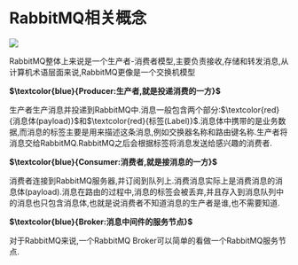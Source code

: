 # RabbitMQ相关概念

![](https://raw.githubusercontent.com/AstoriaMalfoy/ImageRepository/main/2022/01/13-14-44-25-part1.rabbitMQ_rabbitMQ%E6%95%B4%E4%BD%93%E6%A8%A1%E5%9E%8B.png)

RabbitMQ整体上来说是一个生产者-消费者模型,主要负责接收,存储和转发消息,从计算机术语层面来说,RabbitMQ更像是一个交换机模型

**$\textcolor{blue}{Producer:生产者,就是投递消费的一方}$**

生产者生产消息并投递到RabbitMQ中.消息一般包含两个部分:$\textcolor{red}{消息体(payload)}$和$\textcolor{red}{标签(Label)}$.消息体中携带的是业务数据,而消息的标签主要是用来描述这条消息,例如交换器名称和路由键名称.生产者将消息交给RabbitMQ.RabbitMQ之后会根据标签将消息发送给感兴趣的消费者.

**$\textcolor{blue}{Consumer:消费者,就是接消息的一方}$**

消费者连接到RabbitMQ服务器,并订阅到队列上.消费消息实际上是消费消息的消息体(payload).消息在路由的过程中,消息的标签会被丢弃,并且存入到消息队列中的消息也只包含消息体,也就是说消费者不知道消息的生产者是谁,也不需要知道.

**$\textcolor{blue}{Broker:消息中间件的服务节点}$**

对于RabbitMQ来说,一个RabbitMQ Broker可以简单的看做一个RabbitMQ服务节点.



